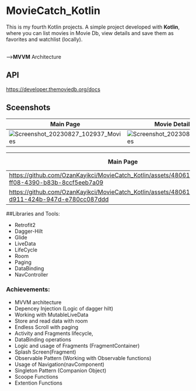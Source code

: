 # MovieCatch_Kotlin

This is my fourth Kotlin projects. 
A simple project developed with <b>Kotlin</b>, where you can list movies in Movie Db, view details and save them as favorites and watchlist (locally).

<br/>--><B>MVVM</B> Architecture

## API
https://developer.themoviedb.org/docs

## Sceenshots

| Main Page                           | Movie Detail -About                 | Movie Detail - Trailers      |
| ----------------------------------- | ----------------------------------- |----------------------------------- |
|![Screenshot_20230827_102937_Movies](https://github.com/OzanKayikci/MovieCatch_Kotlin/assets/48061680/1cf139ec-3072-4fe0-94fc-c80ecabc734f) |![Screenshot_20230827_110103_Movies](https://github.com/OzanKayikci/MovieCatch_Kotlin/assets/48061680/f4a8fa6c-52b4-440c-94f3-faa37b0b5d9f) |![Screenshot_20230827_110116_Movies](https://github.com/OzanKayikci/MovieCatch_Kotlin/assets/48061680/3195a685-efae-4275-9b04-058a71cf8012) |



| Main Page                           | Endless Scroll                      | Add To Favorites                   |
| ----------------------------------- | ----------------------------------- |----------------------------------- |
| https://github.com/OzanKayikci/MovieCatch_Kotlin/assets/48061680/ac1f84fc-ff08-4390-b83b-8ccf5eeb7a09 | https://github.com/OzanKayikci/MovieCatch_Kotlin/assets/48061680/de7387db-3840-4d90-bb31-bd385f80350a |
https://github.com/OzanKayikci/MovieCatch_Kotlin/assets/48061680/855a432b-d911-424b-947d-e780cc087ddd |


##Libraries and Tools:
- Retrofit2
- Dagger-Hilt
- Glide
- LiveData
- LifeCycle
- Room
- Paging
- DataBinding
- NavController
  

### Achievements:
- MVVM architecture
- Depencey Injection (Logic of dagger hilt)
- Working with MutableLiveData
- Store and read data with room
- Endless Scroll with paging 
- Activity and Fragments lifecycle,
- DataBinding operations
- Logic and usage of Fragments (FragmentContainer)
- Splash Screen(Fragment)
- Observable Pattern (Working with Observable functions)
- Usage of Navigation(navComponent)
- Singleton Pattern (Companion Object)
- Scoope Functions
- Extention Functions


